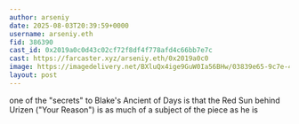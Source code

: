 ```yaml
---
author: arseniy
date: 2025-08-03T20:39:59+0000
username: arseniy.eth
fid: 386390
cast_id: 0x2019a0c0d43c02cf72f8df4f778afd4c66bb7e7c
cast: https://farcaster.xyz/arseniy.eth/0x2019a0c0
image: https://imagedelivery.net/BXluQx4ige9GuW0Ia56BHw/03839e65-9c7e-4470-675e-a16cb2eb0900/original
layout: post
---
```

one of the "secrets" to Blake's Ancient of Days is that the Red Sun behind Urizen ("Your Reason") is as much of a subject of the piece as he is  

<img src='https://imagedelivery.net/BXluQx4ige9GuW0Ia56BHw/03839e65-9c7e-4470-675e-a16cb2eb0900/original' alt='' referrerpolicy='no-referrer'/>